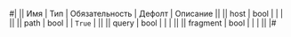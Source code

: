 
#|
|| Имя | Тип | Обязательность | Дефолт | Описание ||
|| host | bool |  |  |  ||
|| path | bool |  | `True` |  ||
|| query | bool |  |  |  ||
|| fragment | bool |  |  |  ||
|#